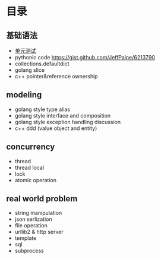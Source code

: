 # 目录

## 基础语法

* [单元测试](unit-testing/chapter.md)
* pythonic code https://gist.github.com/JeffPaine/6213790
* collections.defaultdict
* golang slice
* c++ pointer&reference ownership


## modeling

* golang style type alias
* golang style interface and composition
* golang style exception handling discussion
* c++ ddd (value object and entity)

## concurrency
* thread
* thread local
* lock
* atomic operation

## real world problem
* string manipulation
* json serlization
* file operation
* urllib2 & http server
* template
* sql
* subprocess
